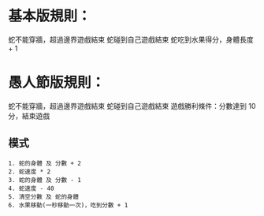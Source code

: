 
# 基本版規則：
蛇不能穿牆，超過邊界遊戲結束
蛇碰到自己遊戲結束
蛇吃到水果得分，身體長度 + 1

# 愚人節版規則：
蛇不能穿牆，超過邊界遊戲結束
蛇碰到自己遊戲結束
遊戲勝利條件：分數達到 10 分，結束遊戲

## 模式
    1. 蛇的身體 及 分數 + 2
    2. 蛇速度 * 2
    3. 蛇的身體 及 分數 - 1
    4. 蛇速度 - 40
    5. 清空分數 及 蛇的身體
    6. 水果移動(一秒移動一次)，吃到分數 + 1